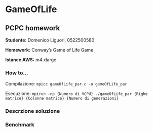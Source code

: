 # GameOfLife
 ## PCPC homework

  **Studente:**      Domenico Liguori, 0522500580

  **Homework:**      Conway’s Game of Life Game

  **Istance AWS:**   m4.xlarge

  ### How to...
   Compilazione: `mpicc gameOfLife_par.c -o gameOfLife_par`

   Esecuzione: `mpirun -np {Numero di VCPU} ./gameOfLife_par {Righe matrice} {Colonne matrice} {Numero di generazioni}`
  
  ### Descrzione soluzione

  ### Benchmark


